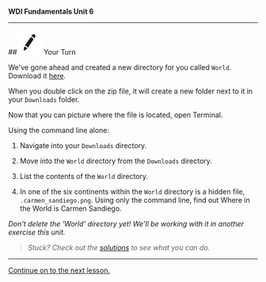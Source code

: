 **WDI Fundamentals Unit 6**

---

##![Your Turn](../assets/exercise.png) Your Turn

We've gone ahead and created a new directory for you called `World`. Download it <a href="http://generalassembly.github.io/prework/assets/activity/World.zip">here</a>.

When you double click on the zip file, it will create a new folder next to it in your `Downloads` folder.

Now that you can picture where the file is located, open Terminal.

Using the command line alone:

1) Navigate into your `Downloads` directory.

2) Move into the `World` directory from the `Downloads` directory.

3) List the contents of the `World` directory.

4) In one of the six continents within the `World` directory is a hidden file, `.carmen_sandiego.png`. Using only the command line, find out Where in the World is Carmen Sandiego.

*Don't delete the 'World' directory yet! We'll be working with it in another exercise this unit.*

> *Stuck? Check out the [solutions](../exercise-solutions.md) to see what you can do.*

---

[Continue on to the next lesson.](08_lesson.md)
